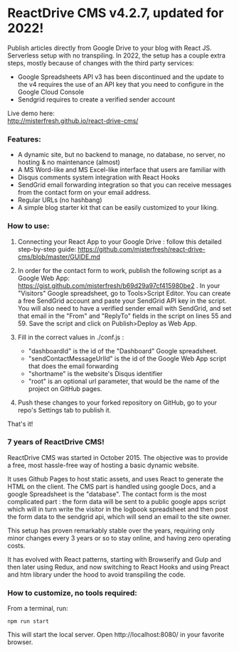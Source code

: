 # ReactDrive CMS v4.2.7, updated for 2022!
Publish articles directly from Google Drive to your blog with React JS. Serverless setup with no transpiling.
In 2022, the setup has a couple extra steps, mostly because of changes with the third party services:
- Google Spreadsheets API v3 has been discontinued and the update to the v4 requires the use of an API key that you need to configure in the Google Cloud Console
- Sendgrid requires to create a verified sender account

Live demo here:  
http://misterfresh.github.io/react-drive-cms/

### Features:
- A dynamic site, but no backend to manage, no database, no server, no hosting & no maintenance (almost)
- A MS Word-like and MS Excel-like interface that users are familiar with
- Disqus comments system integration with React Hooks
- SendGrid email forwarding integration so that you can receive messages from the contact form on your email address.
- Regular URLs (no hashbang)
- A simple blog starter kit that can be easily customized to your liking.

### How to use:

1) Connecting your React App to your Google Drive : follow this detailed step-by-step guide: https://github.com/misterfresh/react-drive-cms/blob/master/GUIDE.md

2) In order for the contact form to work, publish the following script as a Google Web App:
https://gist.github.com/misterfresh/b69d29a97cf415980be2  . In your "Visitors" Google spreadsheet, go to Tools>Script Editor. You can create a free SendGrid account and paste your SendGrid API key in the script. You will also need to have a verified sender email with SendGrid, and set that email in the "From" and "ReplyTo" fields in the script on lines 55 and 59. Save the script and click on Publish>Deploy as Web App.

3) Fill in the correct values in ./conf.js :
    - "dashboardId" is the id of the "Dashboard" Google spreadsheet.
    - "sendContactMessageUrlId" is the id of the Google Web App script that does the email forwarding
    - "shortname" is the website's Disqus identifier
    - "root" is an optional url parameter, that would be the name of the project on GitHub pages.

4) Push these changes to your forked repository on GitHub, go to your repo's Settings tab to publish it.

That's it!

### 7 years of ReactDrive CMS!
ReactDrive CMS was started in October 2015. The objective was to provide a free, most hassle-free way of hosting a basic dynamic website. 

It uses Github Pages to host static assets, and uses React to generate the HTML on the client. The CMS part is handled using google Docs, and a google Spreadsheet is the "database". The contact form is the most complicated part : the form data will be sent to a public google apps script which will in turn write the visitor in the logbook spreadsheet and then post the form data to the sendgrid api, which will send an email to the site owner.

This setup has proven remarkably stable over the years, requiring only minor changes every 3 years or so to stay online, and having zero operating costs.

It has evolved with React patterns, starting with Browserify and Gulp and then later using Redux, and now switching to React Hooks and using Preact and htm library under the hood to avoid transpiling the code.

### How to customize, no tools required:
From a terminal, run: 
````
npm run start
````
This will start the local server. Open http://localhost:8080/ in your favorite browser.
